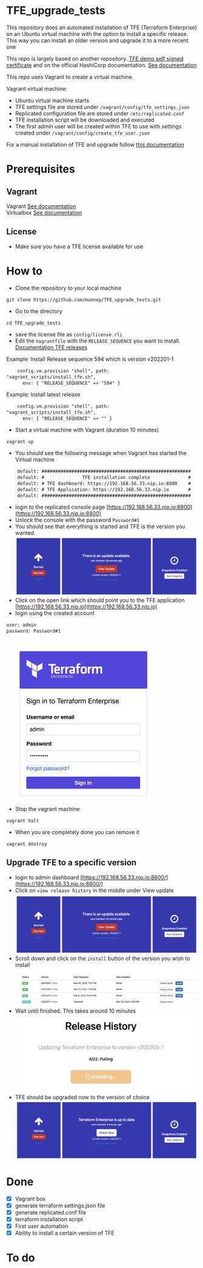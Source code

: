 # TFE_upgrade_tests

This repository does an automated installation of TFE (Terraform Enterprise) on an Ubuntu virtual machine with the option to install a specific release. This way you can install an older version and upgrade it to a more recent one

This repo is largely based on another repository. [TFE demo self signed certificate](https://github.com/munnep/TFE_demo_self_signed_certificate) and on the official HashiCorp documentation. [See documentation](https://www.terraform.io/enterprise/install/automated/automating-the-installer)


This repo uses Vagrant to create a virtual machine.

Vagrant virtual machine:
- Ubuntu virtual machine starts
- TFE settings file are stored under ```/vagrant/config/tfe_settings.json```
- Replicated configuration file are stored under ```/etc/replicated.conf```
- TFE installation script will be downloaded and executed
- The first admin user will be created within TFE to use with settings created under ```/vagrant/config/create_tfe_user.json```

For a manual installation of TFE and upgrade follow [this documentation](manual/README.md) 

# Prerequisites

## Vagrant
Vagrant [See documentation](https://www.vagrantup.com/docs/installation)  
Virtualbox [See documentation](https://www.virtualbox.org/wiki/Downloads)

## License
- Make sure you have a TFE license available for use

# How to
- Clone the repository to your local machine
```
git clone https://github.com/munnep/TFE_upgrade_tests.git
```
- Go to the directory
```
cd TFE_upgrade_tests
```
- save the license file as ```config/license.rli```
- Edit the `Vagrantfile` with the `RELEASE_SEQUENCE` you want to install. [Documentation TFE releases](https://www.terraform.io/enterprise/releases)

Example: Install Release sequence 594 which is version v202201-1 
```
    config.vm.provision "shell", path: "vagrant_scripts/install_tfe.sh",
      env: { "RELEASE_SEQUENCE" => "594" }
```
Example: Install latest release
```
    config.vm.provision "shell", path: "vagrant_scripts/install_tfe.sh",
      env: { "RELEASE_SEQUENCE" => "" }
```
- Start a virtual machine with Vagrant (duration 10 minutes)
```
vagrant up
```
- You should see the following message when Vagrant has started the Virtual machine
```
    default: #######################################################
    default: #              TFE installation complete              #
    default: # TFE dashboard: https://192.168.56.33.nip.io:8800    #
    default: # TFE Application: https://192.168.56.33.nip.io       #
    default: #######################################################
```
- login to the replicated console page
[https://192.168.56.33.nip.io:8800](https://192.168.56.33.nip.io:8800)
- Unlock the console with the password ```Password#1```
- You should see that everything is started and TFE is the version you wanted.    
![](media/2022-03-30-16-26-04.png)  
- Click on the open link which should point you to the TFE application [https://192.168.56.33.nip.io](https://192.168.56.33.nip.io)  
- login using the created account
```
user: admin
password: Password#1
```
![](media/2022-01-21-16-22-29.png)  
- Stop the vagrant machine
```
vagrant halt
```
- When you are completely done you can remove it
```
vagrant destroy
```
## Upgrade TFE to a specific version

- login to admin dashboard
[https://192.168.56.33.nip.io:8800/](https://192.168.56.33.nip.io:8800/)
- Click on `view release history` in the middle under View update     
![](media/2022-03-30-16-27-56.png)  
- Scroll down and click on the `install` button of the version you wish to install    
![](media/2022-03-30-16-29-09.png)  
- Wait until finished. This takes around 10 minutes    
![](media/2022-03-30-16-29-53.png)   
- TFE should be upgraded now to the version of choice
![](media/2022-03-30-16-36-20.png)    
 



# Done
- [x] Vagrant box
- [x] generate terraform settings.json file
- [x] generate replicated.conf file
- [x] terraform installation script
- [x] First user automation
- [x] Ability to install a certain version of TFE

# To do  